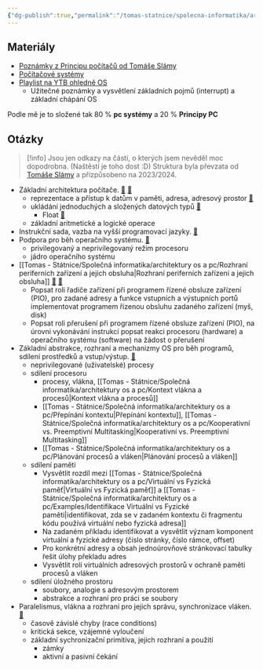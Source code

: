 ```yaml
---
{"dg-publish":true,"permalink":"/tomas-statnice/spolecna-informatika/architektury-os-a-pc/architektury-os-a-pc-seznam-otazek-a-materialu/","tags":["architektura_pc_a_os","spolecna_informatika","tomas"],"noteIcon":""}
---
```


## Materiály
- [Poznámky z Principu počítačů od Tomáše Slámy](https://slama.dev/poznamky/principy-pocitacu/)
- [Počítačové systémy](https://cdn.tom-nguyen.dev/ps.pdf)
- [Playlist na YTB ohledně OS](https://www.youtube.com/playlist?list=PLBlnK6fEyqRiVhbXDGLXDk_OQAeuVcp2O)
	- Užitečné poznámky a vysvětlení základních pojmů (interrupt) a základní chápání OS 
	
Podle mě je to složené tak 80 % **pc systémy** a 20 % **Principy PC**
## Otázky

> [!info]
> Jsou jen odkazy na části, o kterých jsem nevěděl moc dopodrobna. (Naštěstí je toho dost :D)
> Struktura byla převzata od [Tomáše Slámy](https://www.slama.dev) a přizpůsobeno na 2023/2024.

- Základní architektura počítače. [🔗](https://slama.dev/poznamky-z-prednasky/principy-pocitacu/#zjednodu%C5%A1en%C3%A9-sch%C3%A9ma-po%C4%8D%C3%ADta%C4%8De) [🔗](https://cdn.tom-nguyen.dev/ps.pdf#page=24)
	- reprezentace a přístup k datům v paměti, adresa, adresový prostor [🔗](https://cdn.tom-nguyen.dev/ps.pdf#page=57)
    - ukládání jednoduchých a složených datových typů [🔗](https://cdn.tom-nguyen.dev/Architektura%20poc%CC%8Ci%CC%81tac%CC%8Cu%CC%8A%20a%20operac%CC%8Cni%CC%81ch%20syste%CC%81mu%CC%8A.pdf#page=2)
	    - Float [🔗](https://www.geeksforgeeks.org/ieee-standard-754-floating-point-numbers/)
    - základní aritmetické a logické operace
- Instrukční sada, vazba na vyšší programovací jazyky. [🔗](https://cdn.tom-nguyen.dev/ps.pdf#page=29)
- Podpora pro běh operačního systému. [🔗](https://cdn.tom-nguyen.dev/ps.pdf#page=97)
	- privilegovaný a neprivilegovaný režim procesoru
    - jádro operačního systému
-  [[Tomas - Státnice/Společná informatika/architektury os a pc/Rozhraní periferních zařízení a jejich obsluha\|Rozhraní periferních zařízení a jejich obsluha]] [🔗](https://slama.dev/poznamky-z-prednasky/principy-pocitacu/#otro%C4%8Dina) [🔗](https://cdn.tom-nguyen.dev/ps.pdf#page=105)
	- Popsat roli řadiče zařízení při programem řízené obsluze zařízení (PIO), pro zadané adresy a funkce vstupních a výstupních portů implementovat programem řízenou obsluhu zadaného zařízení (myš, disk)
    - Popsat roli přerušení při programem řízené obsluze zařízení (PIO), na úrovni vykonávání instrukcí popsat reakci procesoru (hardware) a operačního systému (software) na žádost o přerušení
- Základní abstrakce, rozhraní a mechanizmy OS pro běh programů, sdílení prostředků a vstup/výstup. [🔗](https://cunicz.sharepoint.com/:p:/s/NSWI170PCSystems/EcegExT3UclFiszQ0PLqWM4B26DDW76aqwy4UKHSlVGNkw?e=qMnjTx)
	- neprivilegované (uživatelské) procesy
    - sdílení procesoru
	    - procesy, vlákna, [[Tomas - Státnice/Společná informatika/architektury os a pc/Kontext vlákna a procesů\|Kontext vlákna a procesů]]
        - [[Tomas - Státnice/Společná informatika/architektury os a pc/Přepínání kontextu\|Přepínání kontextu]], [[Tomas - Státnice/Společná informatika/architektury os a pc/Kooperativní vs. Preemptivní Multitasking\|Kooperativní vs. Preemptivní Multitasking]]
        - [[Tomas - Státnice/Společná informatika/architektury os a pc/Plánování procesů a vláken\|Plánování procesů a vláken]]
    - sdílení paměti 
	    - Vysvětlit rozdíl mezi [[Tomas - Státnice/Společná informatika/architektury os a pc/Virtuální vs Fyzická paměť\|Virtuální vs Fyzická paměť]] a [[Tomas - Státnice/Společná informatika/architektury os a pc/Examples/Identifikace Virtuální vs Fyzické paměti\|identifikovat, zda se v zadaném kontextu či fragmentu kódu používá virtuální nebo fyzická adresa]]
        - Na zadaném příkladu identifikovat a vysvětlit význam komponent virtuální a fyzické adresy (číslo stránky, číslo rámce, offset)
        - Pro konkrétní adresy a obsah jednoúrovňové stránkovací tabulky řešit úlohy překladu adres
        - Vysvětlit roli virtuálních adresových prostorů v ochraně paměti procesů a vláken
    - sdílení úložného prostoru
	    - soubory, analogie s adresovým prostorem
        - abstrakce a rozhraní pro práci se soubory
- Paralelismus, vlákna a rozhraní pro jejich správu, synchronizace vláken. [🔗](https://cdn.tom-nguyen.dev/ps.pdf#page=112)
	- časově závislé chyby (race conditions)
    - kritická sekce, vzájemné vyloučení
    - základní sychronizační primitiva, jejich rozhraní a použití
	    - zámky
        - aktivní a pasivní čekání